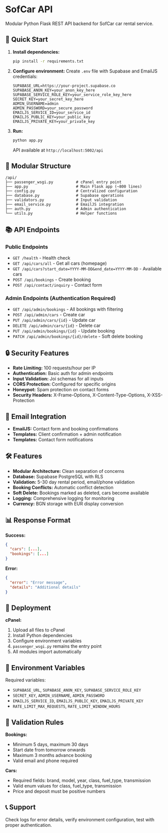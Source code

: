# SofCar API

Modular Python Flask REST API backend for SofCar car rental service.

## 🚀 Quick Start

1. **Install dependencies:**

   ```bash
   pip install -r requirements.txt
   ```

2. **Configure environment:**
   Create `.env` file with Supabase and EmailJS credentials:

   ```env
   SUPABASE_URL=https://your-project.supabase.co
   SUPABASE_ANON_KEY=your_anon_key_here
   SUPABASE_SERVICE_ROLE_KEY=your_service_role_key_here
   SECRET_KEY=your_secret_key_here
   ADMIN_USERNAME=admin
   ADMIN_PASSWORD=your_secure_password
   EMAILJS_SERVICE_ID=your_service_id
   EMAILJS_PUBLIC_KEY=your_public_key
   EMAILJS_PRIVATE_KEY=your_private_key
   ```

3. **Run:**
   ```bash
   python app.py
   ```
   API available at `http://localhost:5002/api`

## 📁 Modular Structure

```
/api/
├── passenger_wsgi.py          # cPanel entry point
├── app.py                     # Main Flask app (~800 lines)
├── config.py                  # Centralized configuration
├── database.py                # Supabase operations
├── validators.py              # Input validation
├── email_service.py           # EmailJS integration
├── auth.py                    # Admin authentication
└── utils.py                   # Helper functions
```

## 📚 API Endpoints

### Public Endpoints

- `GET /health` - Health check
- `GET /api/cars/all` - Get all cars (homepage)
- `GET /api/cars?start_date=YYYY-MM-DD&end_date=YYYY-MM-DD` - Available cars
- `POST /api/bookings` - Create booking
- `POST /api/contact/inquiry` - Contact form

### Admin Endpoints (Authentication Required)

- `GET /api/admin/bookings` - All bookings with filtering
- `POST /api/admin/cars` - Create car
- `PUT /api/admin/cars/{id}` - Update car
- `DELETE /api/admin/cars/{id}` - Delete car
- `PUT /api/admin/bookings/{id}` - Update booking
- `PATCH /api/admin/bookings/{id}/delete` - Soft delete booking

## 🔒 Security Features

- **Rate Limiting:** 100 requests/hour per IP
- **Authentication:** Basic auth for admin endpoints
- **Input Validation:** Joi schemas for all inputs
- **CORS Protection:** Configured for specific origins
- **Honeypot:** Spam protection on contact forms
- **Security Headers:** X-Frame-Options, X-Content-Type-Options, X-XSS-Protection

## 📧 Email Integration

- **EmailJS:** Contact form and booking confirmations
- **Templates:** Client confirmation + admin notification
- **Templates:** Contact form notifications

## 🛠️ Features

- **Modular Architecture:** Clean separation of concerns
- **Database:** Supabase PostgreSQL with RLS
- **Validation:** 5-30 day rental period, email/phone validation
- **Booking Conflicts:** Automatic conflict detection
- **Soft Delete:** Bookings marked as deleted, cars become available
- **Logging:** Comprehensive logging for monitoring
- **Currency:** BGN storage with EUR display conversion

## 📊 Response Format

**Success:**

```json
{
  "cars": [...],
  "bookings": [...]
}
```

**Error:**

```json
{
  "error": "Error message",
  "details": "Additional details"
}
```

## 🚀 Deployment

**cPanel:**

1. Upload all files to cPanel
2. Install Python dependencies
3. Configure environment variables
4. `passenger_wsgi.py` remains the entry point
5. All modules import automatically

## 📝 Environment Variables

Required variables:

- `SUPABASE_URL`, `SUPABASE_ANON_KEY`, `SUPABASE_SERVICE_ROLE_KEY`
- `SECRET_KEY`, `ADMIN_USERNAME`, `ADMIN_PASSWORD`
- `EMAILJS_SERVICE_ID`, `EMAILJS_PUBLIC_KEY`, `EMAILJS_PRIVATE_KEY`
- `RATE_LIMIT_MAX_REQUESTS`, `RATE_LIMIT_WINDOW_HOURS`

## 🔧 Validation Rules

**Bookings:**

- Minimum 5 days, maximum 30 days
- Start date from tomorrow onwards
- Maximum 3 months advance booking
- Valid email and phone required

**Cars:**

- Required fields: brand, model, year, class, fuel_type, transmission
- Valid enum values for class, fuel_type, transmission
- Price and deposit must be positive numbers

## 📞 Support

Check logs for error details, verify environment configuration, test with proper authentication.
